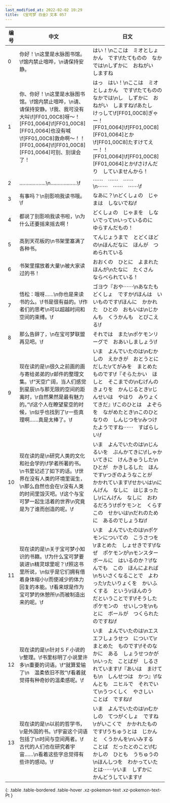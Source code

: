 ```yaml
---
last_modified_at: 2022-02-02 10:29
title: 《宝可梦 白金》文本 057
---
```

| 编号 | 中文 | 日文 |
| ---- | ---- | ---- |
| 0 | 你好！\n这里是水脉图书馆。\f馆内禁止喧哗，\n请保持安静。 | はい！\nここは　ミオとしょかん　です\fたてものの　なかでは\nしずかに　おねがい　しますね |
| 1 | 你、你好！\n这里是水脉图书馆。\f馆内禁止喧哗，\n请、请保持安静。\f我、我可没有大叫\f[FF01,00C8]呀～！[FF01,0064]\f[FF01,00C8][FF01,0064]也没有喊\f[FF01,00C8]救命啊～！！[FF01,0064]\f[FF01,00C8][FF01,0064]可别、别误会了！ | はっ　はい！\nここは　ミオとしょかん　です\fたてものの　なかでは\nし　しずかに　おねがい　しますね\fあたし　けっして\f[FF01,00C8]ぎゃー！[FF01,0064]\f[FF01,00C8][FF01,0064]とか\f[FF01,00C8]たすけてえー！！[FF01,0064]\f[FF01,00C8][FF01,0064]とか\fさけんだり　していませんから！ |
| 2 | ………………\n………………\f | ⋯⋯　⋯⋯　⋯⋯\n⋯⋯　⋯⋯　⋯⋯\f |
| 3 | 有事吗？\n别影响我读书哦。\f | なあに？\nどくしょの　じゃまは　しないでね\f |
| 4 | 都说了别影响我读书啦，\n为什么还要摇来摇去啊！ | どくしょの　じゃまを　しないでって\nいっているのに　ゆらすんだもの！ |
| 5 | 高到天花板的\n书架里塞满了各种书。 | てんじょうまで　とどくほどの\nほんだなに　ほんが　つめられている |
| 6 | 书架里摆放着大量\n被大家读过的书！ | おおくの　ひとに　よまれた　ほんが\nたなに　たくさん　ならべられている！ |
| 7 | 悟松：哦呀……\n你也是来读书的么。\f书是很有益的。\f作者们的思考\n可以超越时间和空间的束缚。\f | ゴヨウ『おや⋯⋯\nあなたも　どくしょ　ですか\fほんは　いいものです\fほんに　かかれた　ひとの　おもいは\nじかんも　くうかんも　とびこえる\f |
| 8 | 那么告辞了，\n在宝可梦联盟再见吧。\f | それでは　また\nポケモンリーグで　おあいしましょう\f |
| 9 | 现在读的是\n很久之前画的画与寄给弟弟的\r邮件的整理文集。\f“天空广阔，当人们感觉到星辰\n与那无限的空间的距离时，\r自然果然是最有魅力的。”\f这个人在瞭望星空的时候，\n似乎也找到了\r一些真理啊……真是太棒了。\f | いま　よんでいたのは\nむかしの　えかきが　おとうとにだした\rてがみを　まとめたものです\f『そらたかい　ほしと　そこまでの\nむげんの　きょりを　かんじるとき\rじんせいは　やはり　みりょくてきだ』\fこのひとは　よぞらを　ながめたとき\nこのひとなりの　しんじつを\rみつけたようですね⋯⋯　すばらしい\f |
| 10 | 现在读的是\n研究人类的文化和社会学的\f学者所著的书。\n书里记述了如下的话。\f世界在没有人类的环境里诞生，\n那么自然也会在\r没有人类的时间里毁灭吧。\f这个与宝可梦一起生活着的世界\n究竟是为了谁而创造的呢。\f | いま　よんでいたのは\nじんるいを　ぶんかてきに\fしゃかいてきに　けんきゅうした\nひとが　かきしるした　ほんです\rつぎのようなことが　かかれています\fせかいは\nにんげん　なしに　はじまったし\rにんげん　なしに　おわるだろう\fポケモンと　くらす　この　せかいは\nだれのために　あるのでしょうね\f |
| 11 | 现在读的是\n关于宝可梦小知识的书籍。\f为什么宝可梦要装进\n精灵球里呢？\f照这书里所说，\n似乎是它们拥有借着身体缩小\r而使减少的体力回复的本能。\f看来球是作为宝可梦的休憩所\n而被制造出来的呢。\f | いま　よんでいたのは\nポケモンについての　こうさつを\rまとめた　しょせきです\fなぜ　ポケモンが\nモンスターボールに　はいるのか？\fなんでも　この　ほんによれば\nちいさくなることで　よわった\rたいりょくを　かいふくする　という\rほんのう　だということです\fそうした　ポケモンの　せいしつを\nもとに　ボールが　つくられたのですね\f |
| 12 | 现在读的是\n针对ＳＦ小说的\r整理。\f书里标明了小说里许多\n重要的词语。\f“就算爱输了\n　温柔依旧不败”\f看着就觉得有种奇妙的温柔感呢。\f | いま　よんでいたのは\nエスエフしょうせつ　について\rまとめた　ものです\fそのなかに　ある　しょうせつかが\nいった　ことばが　しるされています\f『あいは　まけても\n　しんせつは　かつ』\fなんとも　ニヒルで　それでいて\nうつくしく　やさしい　ことば　ですね\f |
| 13 | 现在读的是\n以前的哲学书，\r是外国的书。\f宇宙这个词语包括了\n时间与空间两者。\f古代的人们也在研究着宇宙……\n看着这些字总觉得有些许的感动。\f | いま　よんでいたのは\nむかしの　てつがくしょ　ですね\rがいこくで　かかれたものです\fうちゅうとは　じかんと　くうかんを\nいみする　ことば　だったとのこと\fむかしの　ひとも　うちゅうの\nほんしつを　わかっていたとは⋯⋯\rいま　しずかに　かんどうしています\f |
{: .table .table-bordered .table-hover .xz-pokemon-text .xz-pokemon-text-Pt }